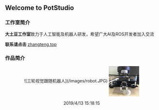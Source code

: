 ## Welcome to PotStudio


### 工作室简介

**大土豆工作室**致力于人工智能及机器人研发，希望广大AI及ROS开发者加入交流



**联系请点击** 
[zhangteng.top](zhangteng.top)  



### 作品简介
<div align=center>![三轮视觉跟随机器人](/images/robot.JPG)

<img src="/images/robot.JPG" width = "100" height = "100" div align=center />

2019/4/13 15:18:15 